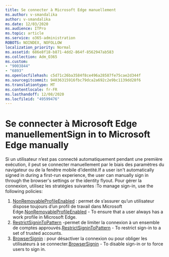 ```yaml
---
title: Se connecter à Microsoft Edge manuellement
ms.author: v-smandalika
author: v-smandalika
ms.date: 12/03/2020
ms.audience: ITPro
ms.topic: article
ms.service: o365-administration
ROBOTS: NOINDEX, NOFOLLOW
localization_priority: Normal
ms.assetid: 686e8f18-b871-4dd2-864f-8562947ab583
ms.collection: Adm_O365
ms.custom:
- "9003844"
- "6893"
ms.openlocfilehash: c5d71c26ba3584f8ce496a28587fe75cae2d344f
ms.sourcegitcommit: 94036315916fbc79dca2a692c2e9bc1139dd28f6
ms.translationtype: MT
ms.contentlocale: fr-FR
ms.lasthandoff: 12/08/2020
ms.locfileid: "49599476"
---
```

# <a name="sign-in-to-microsoft-edge-manually"></a><span data-ttu-id="e03ee-102">Se connecter à Microsoft Edge manuellement</span><span class="sxs-lookup"><span data-stu-id="e03ee-102">Sign in to Microsoft Edge manually</span></span>

<span data-ttu-id="e03ee-103">Si un utilisateur n’est pas connecté automatiquement pendant une première exécution, il peut se connecter manuellement par le biais des paramètres du navigateur ou de la fenêtre mobile d’identité.</span><span class="sxs-lookup"><span data-stu-id="e03ee-103">If a user isn't automatically signed in during a first-run experience, the user can manually sign in through the browser's settings or the identity flyout.</span></span> <span data-ttu-id="e03ee-104">Pour gérer la connexion, utilisez les stratégies suivantes :</span><span class="sxs-lookup"><span data-stu-id="e03ee-104">To manage sign-in, use the following policies:</span></span>

1. <span data-ttu-id="e03ee-105">[NonRemovableProfileEnabled](https://docs.microsoft.com/deployedge/microsoft-edge-policies#nonremovableprofileenabled) : permet de s’assurer qu’un utilisateur dispose toujours d’un profil de travail dans Microsoft Edge.</span><span class="sxs-lookup"><span data-stu-id="e03ee-105">[NonRemovableProfileEnabled](https://docs.microsoft.com/deployedge/microsoft-edge-policies#nonremovableprofileenabled) - To ensure that a user always has a work profile in Microsoft Edge.</span></span>
2. <span data-ttu-id="e03ee-106">[RestrictSigninToPattern](https://docs.microsoft.com/deployedge/microsoft-edge-policies#restrictsignintopattern) -permet de limiter la connexion à un ensemble de comptes approuvés.</span><span class="sxs-lookup"><span data-stu-id="e03ee-106">[RestrictSigninToPattern](https://docs.microsoft.com/deployedge/microsoft-edge-policies#restrictsignintopattern) - To restrict sign-in to a set of trusted accounts.</span></span>
3. <span data-ttu-id="e03ee-107">[BrowserSignin](https://docs.microsoft.com/deployedge/microsoft-edge-policies#browsersignin) : pour désactiver la connexion ou pour obliger les utilisateurs à se connecter.</span><span class="sxs-lookup"><span data-stu-id="e03ee-107">[BrowserSignin](https://docs.microsoft.com/deployedge/microsoft-edge-policies#browsersignin) - To disable sign-in or to force users to sign in.</span></span>

